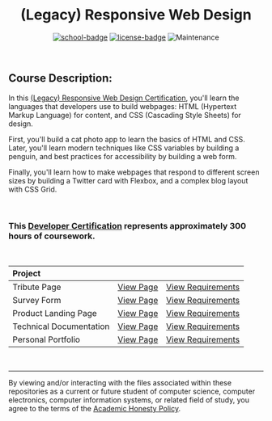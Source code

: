 <div align="center">

# (Legacy) Responsive Web Design

[![school-badge]][course-link]
[![license-badge]][LICENSE]
![Maintenance](https://img.shields.io/maintenance/no/2018?style=for-the-badge)

</div>

<br>

## Course Description:
In this [(Legacy) Responsive Web Design Certification][course-link], you'll learn the languages that developers use to build webpages: HTML (Hypertext Markup Language) for content, and CSS (Cascading Style Sheets) for design.

First, you'll build a cat photo app to learn the basics of HTML and CSS. Later, you'll learn modern techniques like CSS variables by building a penguin, and best practices for accessibility by building a web form.

Finally, you'll learn how to make webpages that respond to different screen sizes by building a Twitter card with Flexbox, and a complex blog layout with CSS Grid.

<br>

### This [Developer Certification] represents approximately 300 hours of coursework.

<br>

| Project                 |                     |                            |
| :---------------------- | :------------------ | :------------------------- |
| Tribute Page            | [View Page][proj01] | [View Requirements][req01] |
| Survey Form             | [View Page][proj02] | [View Requirements][req02] |
| Product Landing Page    | [View Page][proj03] | [View Requirements][req03] |
| Technical Documentation | [View Page][proj04] | [View Requirements][req04] |
| Personal Portfolio      | [View Page][proj05] | [View Requirements][req05] |

<br>

---
By viewing and/or interacting with the files associated within these repositories as a current or future student of computer science, computer electronics, computer information systems, or related field of study, you agree to the terms of the [Academic Honesty Policy].

<!-- quick links -->
<!-- badge info -->
[school-badge]:https://img.shields.io/badge/free_Code_Camp-Responsive_Design-white?labelColor=006400&logo=freeCodeCamp&style=for-the-badge
[course-link]:https://www.freecodecamp.org/learn/responsive-web-design/ "view on freeCodeCamp"
[license-badge]:https://img.shields.io/github/license/parasiticfrisk/responsive-web-design?color=informational&&style=for-the-badge
[LICENSE]:LICENSE "view license"
<!-- project -->
[proj01]:https://parasiticfrisk.github.io/responsive-web-design/tribute.html "view on github"
[proj02]:https://parasiticfrisk.github.io/responsive-web-design/survey.html "view on github"
[proj03]:https://parasiticfrisk.github.io/responsive-web-design/landing.html "view on github"
[proj04]:https://parasiticfrisk.github.io/responsive-web-design/tech_doc.html "view on github"
[proj05]:https://parasiticfrisk.github.io/responsive-web-design/portfolio.html "view on github"
<!-- requirements -->
[req01]:https://www.freecodecamp.org/learn/responsive-web-design/responsive-web-design-projects/build-a-tribute-page "view on freeCodeCamp"
[req02]:https://www.freecodecamp.org/learn/responsive-web-design/responsive-web-design-projects/build-a-survey-form "view on freeCodeCamp"
[req03]:https://www.freecodecamp.org/learn/responsive-web-design/responsive-web-design-projects/build-a-product-landing-page "view on freeCodeCamp"
[req04]:https://www.freecodecamp.org/learn/responsive-web-design/responsive-web-design-projects/build-a-technical-documentation-page "view on freeCodeCamp"
[req05]:https://www.freecodecamp.org/learn/responsive-web-design/responsive-web-design-projects/build-a-personal-portfolio-webpage "view on freeCodeCamp"
<!-- misc -->
[Academic Honesty Policy]:./academic_honesty_policy "view policy"
[Developer Certification]:https://raw.githubusercontent.com/parasiticfrisk/responsive-web-design/gh-pages/images/responsive-web-design.jpg?token=GHSAT0AAAAAABWHWQ5MBDISW26JDPI37CAOYWCSGCQ "view certificate"
